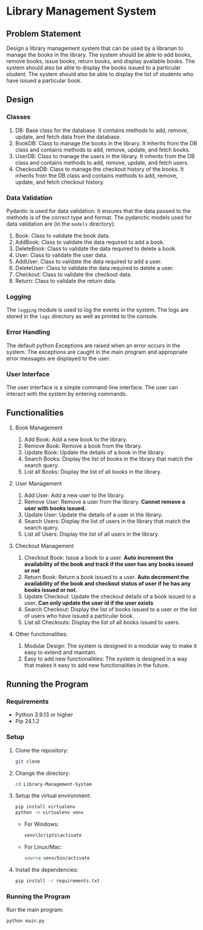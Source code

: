 # Library Management System

## Problem Statement
Design a library management system that can be used by a librarian to manage the books in the library. The system should be able to add books, remove books, issue books, return books, and display available books. The system should also be able to display the books issued to a particular student. The system should also be able to display the list of students who have issued a particular book.

## Design

### Classes

1. DB: Base class for the database. It contains methods to add, remove, update, and fetch data from the database.
2. BookDB: Class to manage the books in the library. It inherits from the DB class and contains methods to add, remove, update, and fetch books.
3. UserDB: Class to manage the users in the library. It inherits from the DB class and contains methods to add, remove, update, and fetch users.
3. CheckoutDB: Class to manage the checkout history of the books. It inherits from the DB class and contains methods to add, remove, update, and fetch checkout history.

### Data Validation

Pydantic is used for data validation. It ensures that the data passed to the methods is of the correct type and format. The pydanctic models used for data validation are (in the `models` directory):
1. Book: Class to validate the book data.
2. AddBook: Class to validate the data required to add a book.
3. DeleteBook: Class to validate the data required to delete a book.
4. User: Class to validate the user data.
5. AddUser: Class to validate the data required to add a user.
6. DeleteUser: Class to validate the data required to delete a user.
7. Checkout: Class to validate the checkout data.
8. Return: Class to validate the return data.

### Logging

The `logging` module is used to log the events in the system. The logs are stored in the `logs` directory as well as printed to the console.

### Error Handling

The default python Exceptions are raised when an error occurs in the system. The exceptions are caught in the main program and appropriate error messages are displayed to the user.

### User Interface

The user interface is a simple command-line interface. The user can interact with the system by entering commands.

## Functionalities

1. Book Management
    1. Add Book: Add a new book to the library.
    2. Remove Book: Remove a book from the library.
    3. Update Book: Update the details of a book in the library.
    4. Search Books: Display the list of books in the library that match the search query.
    5. List all Books: Display the list of all books in the library.

2. User Management
    1. Add User: Add a new user to the library.
    2. Remove User: Remove a user from the library. **Cannot remove a user with books issued.**
    3. Update User: Update the details of a user in the library.
    4. Search Users: Display the list of users in the library that match the search query.
    5. List all Users: Display the list of all users in the library.

3. Checkout Management
    1. Checkout Book: Issue a book to a user. **Auto increment the availability of the book and track if the user has any books issued or not**
    2. Return Book: Return a book issued to a user. **Auto decrement the availability of the book and checkout status of user if he has any books issued or not.**
    3. Update Checkout: Update the checkout details of a book issued to a user. **Can only update the user id if the user exists**
    3. Search Checkout: Display the list of books issued to a user or the list of users who have issued a particular book.
    4. List all Checkouts: Display the list of all books issued to users.

4. Other functionalities:
    1. Modular Design: The system is designed in a modular way to make it easy to extend and maintain.
    2. Easy to add new functionalities: The system is designed in a way that makes it easy to add new functionalities in the future.

## Running the Program

### Requirements

* Python 3.9.13 or higher
* Pip 24.1.2

### Setup

1. Clone the repository:
    ```bash
    git clone
    ```

2. Change the directory:
    ```bash
    cd Library-Management-System
    ```

3. Setup the virtual environment:
    ```bash
    pip install virtualenv
    python -m virtualenv venv
    ```
    * For Windows:
        ```bash
        venv\Scripts\activate
        ```
    
    * For Linux/Mac:
        ```bash
        source venv/bin/activate
        ```

4. Install the dependencies:
    ```bash
    pip install -r requirements.txt
    ```

### Running the Program

Run the main program:
```bash
python main.py
```








